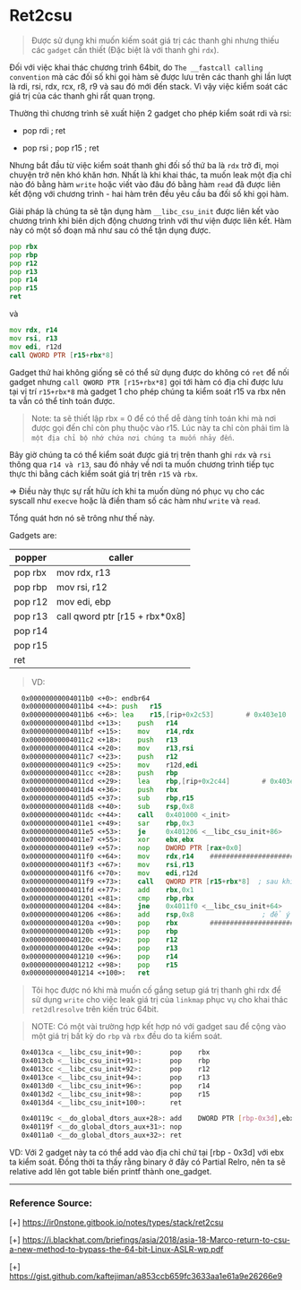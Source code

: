 # Ret2csu

>Được sử dụng khi muốn kiếm soát giá trị các thanh ghi nhưng thiếu các `gadget` cần thiết (Đặc biệt là với thanh ghi `rdx`).

Đối với việc khai thác chương trình 64bit, do `The __fastcall calling convention` mà các đối số khi gọi hàm sẽ được lưu trên các thanh ghi lần lượt là rdi, rsi, rdx, rcx, r8, r9 và sau đó mới đến stack. Vì vậy việc kiểm soát các giá trị của các thanh ghi rất quan trọng.

Thường thì chương trình sẽ xuất hiện 2 gadget cho phép kiểm soát rdi và rsi:

- pop rdi ; ret

- pop rsi ; pop r15 ; ret

Nhưng bắt đầu từ việc kiểm soát thanh ghi đối số thứ ba là `rdx` trở đi, mọi chuyện trở nên khó khăn hơn. Nhất là khi khai thác, ta muốn leak một địa chỉ nào đó bằng hàm `write` hoặc viết vào đâu đó bằng hàm `read` đã được liên kết động với chương trình - hai hàm trên đều yêu cầu ba đối số khi gọi hàm.

Giải pháp là chúng ta sẽ tận dụng hàm `__libc_csu_init` được liên kết vào chương trình khi biên dịch động chương trình với thư viện được liên kết. Hàm này có một số đoạn mã như sau có thể tận dụng được.

```asm
pop rbx
pop rbp
pop r12
pop r13
pop r14
pop r15
ret
```

và 

```asm
mov rdx, r14
mov rsi, r13
mov edi, r12d
call QWORD PTR [r15+rbx*8]
```

Gadget thứ hai không giống sẽ có thể sử dụng được do không có `ret` để nối gadget nhưng `call QWORD PTR [r15+rbx*8]` gọi tới hàm có địa chỉ được lưu tại vị trí `r15+rbx*8` mà gadget 1 cho phép chúng ta kiểm soát r15 va rbx nên ta vẫn có thể tính toán được.

>Note: ta sẽ thiết lập rbx = 0 để có thể dễ dàng tính toán khi mà nơi được gọi đến chỉ còn phụ thuộc vào r15. Lúc này ta chỉ còn phải tìm là `một địa chỉ bộ nhớ chứa nơi chúng ta muốn nhảy đến`.

Bây giờ chúng ta có thể kiểm soát được giá trị trên thanh ghi `rdx` và `rsi` thông qua `r14 và r13`, sau đó nhảy về nơi ta muốn chương trình tiếp tục thực thi bằng cách kiểm soát giá trị trên `r15` và `rbx`.

=> Điều này thực sự rất hữu ích khi ta muốn dùng nó phục vụ cho các syscall như `execve` hoặc là điền tham số các hàm như `write` và `read`.

Tổng quát hơn nó sẽ trông như thế này.

Gadgets are:

|    popper   |    caller         |
| ----------- | ----------------- |
| pop rbx     | mov    rdx, r13   |
| pop rbp     | mov    rsi, r12   |
| pop r12     | mov    edi, ebp   |
| pop r13     | call qword ptr [r15 + rbx*0x8] |
| pop r14     | 
| pop r15     |
| ret         |

>VD:

```asm
   0x00000000004011b0 <+0>:	endbr64 
   0x00000000004011b4 <+4>:	push   r15
   0x00000000004011b6 <+6>:	lea    r15,[rip+0x2c53]        # 0x403e10
   0x00000000004011bd <+13>:	push   r14
   0x00000000004011bf <+15>:	mov    r14,rdx
   0x00000000004011c2 <+18>:	push   r13
   0x00000000004011c4 <+20>:	mov    r13,rsi
   0x00000000004011c7 <+23>:	push   r12
   0x00000000004011c9 <+25>:	mov    r12d,edi
   0x00000000004011cc <+28>:	push   rbp
   0x00000000004011cd <+29>:	lea    rbp,[rip+0x2c44]        # 0x403e18
   0x00000000004011d4 <+36>:	push   rbx
   0x00000000004011d5 <+37>:	sub    rbp,r15
   0x00000000004011d8 <+40>:	sub    rsp,0x8
   0x00000000004011dc <+44>:	call   0x401000 <_init>
   0x00000000004011e1 <+49>:	sar    rbp,0x3
   0x00000000004011e5 <+53>:	je     0x401206 <__libc_csu_init+86>
   0x00000000004011e7 <+55>:	xor    ebx,ebx
   0x00000000004011e9 <+57>:	nop    DWORD PTR [rax+0x0]
   0x00000000004011f0 <+64>:	mov    rdx,r14    ############################################
   0x00000000004011f3 <+67>:	mov    rsi,r13
   0x00000000004011f6 <+70>:	mov    edi,r12d
   0x00000000004011f9 <+73>:	call   QWORD PTR [r15+rbx*8]  ; sau khi gọi hàm với các đối số đã được thiết lập gadget chạy xuống dòng dưới.
   0x00000000004011fd <+77>:	add    rbx,0x1
   0x0000000000401201 <+81>:	cmp    rbp,rbx
   0x0000000000401204 <+84>:	jne    0x4011f0 <__libc_csu_init+64>
   0x0000000000401206 <+86>:	add    rsp,0x8                 ; để ý dòng này để set "A" * 8 nhằm tương thích với instruction để không bị chèn sai giá trị thanh ghi.
   0x000000000040120a <+90>:	pop    rbx        ############################################
   0x000000000040120b <+91>:	pop    rbp
   0x000000000040120c <+92>:	pop    r12
   0x000000000040120e <+94>:	pop    r13
   0x0000000000401210 <+96>:	pop    r14
   0x0000000000401212 <+98>:	pop    r15
   0x0000000000401214 <+100>:	ret 
```

>Tôi học được nó khi mà muốn cố gắng setup giá trị thanh ghi rdx để sử dụng `write` cho việc leak giá trị của `linkmap` phục vụ cho khai thác `ret2dlresolve` trên kiến trúc 64bit.

>NOTE: Có một vài trường hợp kết hợp nó với gadget sau để cộng vào một giá trị bất kỳ do `rbp` và `rbx` đều do ta kiểm soát.

```bash
   0x4013ca <__libc_csu_init+90>:       pop    rbx
   0x4013cb <__libc_csu_init+91>:       pop    rbp
   0x4013cc <__libc_csu_init+92>:       pop    r12
   0x4013ce <__libc_csu_init+94>:       pop    r13
   0x4013d0 <__libc_csu_init+96>:       pop    r14
   0x4013d2 <__libc_csu_init+98>:       pop    r15
   0x4013d4 <__libc_csu_init+100>:      ret    
```

```bash
   0x40119c <__do_global_dtors_aux+28>: add    DWORD PTR [rbp-0x3d],ebx
   0x40119f <__do_global_dtors_aux+31>: nop
   0x4011a0 <__do_global_dtors_aux+32>: ret
```

VD: Với 2 gadget này ta có thể add vào địa chỉ chứ tại [rbp - 0x3d] với ebx ta kiểm soát.
Đồng thời ta thấy rằng binary ở đây có Partial Relro, nên ta sẽ relative add lên got table biến printf thành one_gadget.

-------------------------------------------------------------------

### Reference Source:

[+] https://ir0nstone.gitbook.io/notes/types/stack/ret2csu

[+] https://i.blackhat.com/briefings/asia/2018/asia-18-Marco-return-to-csu-a-new-method-to-bypass-the-64-bit-Linux-ASLR-wp.pdf

[+] https://gist.github.com/kaftejiman/a853ccb659fc3633aa1e61a9e26266e9
